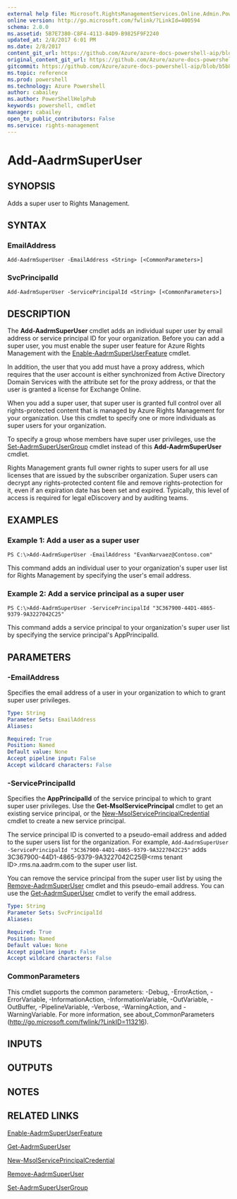 ```yaml
---
external help file: Microsoft.RightsManagementServices.Online.Admin.PowerShell.dll-Help.xml
online version: http://go.microsoft.com/fwlink/?LinkId=400594
schema: 2.0.0
ms.assetid: 5B7E7380-C8F4-4113-84D9-B9825F9F2240
updated_at: 2/8/2017 6:01 PM
ms.date: 2/8/2017
content_git_url: https://github.com/Azure/azure-docs-powershell-aip/blob/master/Azure%20Information%20Protection/AADRM/vlatest/Add-AadrmSuperUser.md
original_content_git_url: https://github.com/Azure/azure-docs-powershell-aip/blob/master/Azure%20Information%20Protection/AADRM/vlatest/Add-AadrmSuperUser.md
gitcommit: https://github.com/Azure/azure-docs-powershell-aip/blob/b5b814c02caa6cd576a3db614749957f10782144/Azure%20Information%20Protection/AADRM/vlatest/Add-AadrmSuperUser.md
ms.topic: reference
ms.prod: powershell
ms.technology: Azure Powershell
author: cabailey
ms.author: PowerShellHelpPub
keywords: powershell, cmdlet
manager: cabailey
open_to_public_contributors: False
ms.service: rights-management
---
```


# Add-AadrmSuperUser

## SYNOPSIS
Adds a super user to Rights Management.

## SYNTAX

### EmailAddress
```
Add-AadrmSuperUser -EmailAddress <String> [<CommonParameters>]
```

### SvcPrincipalId
```
Add-AadrmSuperUser -ServicePrincipalId <String> [<CommonParameters>]
```

## DESCRIPTION
The **Add-AadrmSuperUser** cmdlet adds an individual super user by email address or service principal ID for your organization. Before you can add a super user, you must enable the super user feature for Azure Rights Management with the [Enable-AadrmSuperUserFeature](./Enable-AadrmSuperUserFeature.md) cmdlet.

In addition, the user that you add must have a proxy address, which requires that the user account is either synchronized from Active Directory Domain Services with the attribute set for the proxy address, or that the user is granted a license for Exchange Online.

When you add a super user, that super user is granted full control over all rights-protected content that is managed by Azure Rights Management for your organization. Use this cmdlet to specify one or more individuals as super users for your organization.

To specify a group whose members have super user privileges, use the [Set-AadrmSuperUserGroup](./Set-AadrmSuperUserGroup.md) cmdlet instead of this **Add-AadrmSuperUser** cmdlet.

Rights Management grants full owner rights to super users for all use licenses that are issued by the subscriber organization. Super users can decrypt any rights-protected content file and remove rights-protection for it, even if an expiration date has been set and expired. Typically, this level of access is required for legal eDiscovery and by auditing teams.

## EXAMPLES

### Example 1: Add a user as a super user
```
PS C:\>Add-AadrmSuperUser -EmailAddress "EvanNarvaez@Contoso.com"
```

This command adds an individual user to your organization's super user list for Rights Management by specifying the user's email address.

### Example 2: Add a service principal as a super user
```
PS C:\>Add-AadrmSuperUser -ServicePrincipalId "3C367900-44D1-4865-9379-9A3227042C25"
```

This command adds a service principal to your organization's super user list by specifying the service principal's AppPrincipalId.

## PARAMETERS

### -EmailAddress
Specifies the email address of a user in your organization to which to grant super user privileges.

```yaml
Type: String
Parameter Sets: EmailAddress
Aliases:

Required: True
Position: Named
Default value: None
Accept pipeline input: False
Accept wildcard characters: False
```

### -ServicePrincipalId
Specifies the **AppPrincipalId** of the service principal to which to grant super user privileges. Use the **Get-MsolServicePrincipal** cmdlet to get an existing service principal, or the [New-MsolServicePrincipalCredential](./New-MsolServicePrincipalCredential.md) cmdlet to create a new service principal.

The service principal ID is converted to a pseudo-email address and added to the super users list for the organization. For example, `Add-AadrmSuperUser -ServicePrincipalId "3C367900-44D1-4865-9379-9A3227042C25"` adds 3C367900-44D1-4865-9379-9A3227042C25@\<rms tenant ID\>.rms.na.aadrm.com to the super user list.

You can remove the service principal from the super user list by using the [Remove-AadrmSuperUser](./Remove-AadrmSuperUser.md) cmdlet and this pseudo-email address. You can use the [Get-AadrmSuperUser](./Get-AadrmSuperUser.md) cmdlet to verify the email address.

```yaml
Type: String
Parameter Sets: SvcPrincipalId
Aliases:

Required: True
Position: Named
Default value: None
Accept pipeline input: False
Accept wildcard characters: False
```

### CommonParameters
This cmdlet supports the common parameters: -Debug, -ErrorAction, -ErrorVariable, -InformationAction, -InformationVariable, -OutVariable, -OutBuffer, -PipelineVariable, -Verbose, -WarningAction, and -WarningVariable. For more information, see about_CommonParameters (http://go.microsoft.com/fwlink/?LinkID=113216).

## INPUTS

## OUTPUTS

## NOTES

## RELATED LINKS

[Enable-AadrmSuperUserFeature](xref:AADRM/vlatest/Enable-AadrmSuperUserFeature.md)

[Get-AadrmSuperUser](xref:AADRM/vlatest/Get-AadrmSuperUser.md)

[New-MsolServicePrincipalCredential](xref:AADRM/vlatest/New-MsolServicePrincipalCredential.md)

[Remove-AadrmSuperUser](xref:AADRM/vlatest/Remove-AadrmSuperUser.md)

[Set-AadrmSuperUserGroup](xref:AADRM/vlatest/Set-AadrmSuperUserGroup.md)
